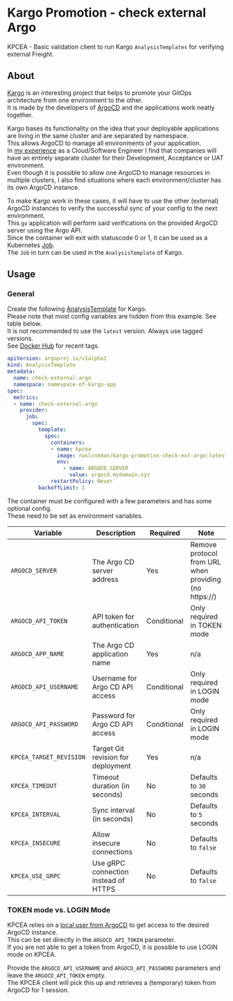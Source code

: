 # Kargo Promotion - check external Argo
KPCEA - Basic validation client to run Kargo `AnalysisTemplates` for verifying external Freight.  

## About
[Kargo](https://docs.kargo.io/user-guide/core-concepts/) is an interesting project that helps to promote your GitOps architecture from one environment to the other.  
It is made by the developers of [ArgoCD](https://argo-cd.readthedocs.io/en/stable/) and the applications work neatly together.  

Kargo bases its functionality on the idea that your deployable applications are living in the same cluster and are separated by namespace.  
This allows ArgoCD to manage all environments of your application.  
In [my experience](https://www.linkedin.com/in/rwslinkman/) as a Cloud/Software Engineer I find that companies will have an entirely separate cluster for their Development, Acceptance or UAT environment.  
Even though it is possible to allow one ArgoCD to manage resources in multiple clusters, I also find situations where each environment/cluster has its own ArgoCD instance.  

To make Kargo work in these cases, it will have to use the other (external) ArgoCD instances to verify the successful sync of your config to the next environment.  
This `go` application will perform said verifications on the provided ArgoCD server using the Argo API.  
Since the container will exit with statuscode 0 or 1, it can be used as a Kubernetes [Job](https://kubernetes.io/docs/concepts/workloads/controllers/job/).    
The `Job` in turn can be used in the `AnalysisTemplate` of Kargo.  

## Usage

### General
Create the following [AnalysisTemplate](https://docs.kargo.io/user-guide/how-to-guides/working-with-stages#verification) for Kargo.  
Please note that most config variables are hidden from this example. See table below.   
It is not recommended to use the `latest` version. Always use tagged versions.  
See [Docker Hub](https://hub.docker.com/r/rwslinkman/kargo-promotion-check-ext-argo/tags) for recent tags.  

```yaml
apiVersion: argoproj.io/v1alpha1
kind: AnalysisTemplate
metadata:
  name: check-external-argo
  namespace: namespace-of-kargo-app
spec:
  metrics:
  - name: check-external-argo
    provider:
      job:
        spec:
          template:
            spec:
              containers:
              - name: kpcea
                image: rwslinkman/kargo-promotion-check-ext-argo:latest
                env:
                  - name: ARGOCD_SERVER
                    value: argocd.mydomain.xyz
              restartPolicy: Never
          backoffLimit: 1
```

The container must be configured with a few parameters and has some optional config.  
These need to be set as environment variables.   

| Variable                | Description                          | Required    | Note                                                  |
|-------------------------|--------------------------------------|-------------|-------------------------------------------------------|
| `ARGOCD_SERVER`         | The Argo CD server address           | Yes         | Remove protocol from URL when providing (no https://) |
| `ARGOCD_API_TOKEN`      | API token for authentication         | Conditional | Only required in TOKEN mode                           |
| `ARGOCD_APP_NAME`       | The Argo CD application name         | Yes         | n/a                                                   |
| `ARGOCD_API_USERNAME`   | Username for Argo CD API access      | Conditional | Only required in LOGIN mode                           |
| `ARGOCD_API_PASSWORD`   | Password for Argo CD API access      | Conditional | Only required in LOGIN mode                           |
| `KPCEA_TARGET_REVISION` | Target Git revision for deployment   | Yes         | n/a                                                   |
| `KPCEA_TIMEOUT`         | Timeout duration (in seconds)        | No          | Defaults to `30` seconds                              |
| `KPCEA_INTERVAL`        | Sync interval (in seconds)           | No          | Defaults to `5` seconds                               |
| `KPCEA_INSECURE`        | Allow insecure connections           | No          | Defaults to `false`                                   |
| `KPCEA_USE_GRPC`        | Use gRPC connection instead of HTTPS | No          | Defaults to `false`                                   |

### TOKEN mode vs. LOGIN Mode
KPCEA relies on a [local user from ArgoCD](https://argo-cd.readthedocs.io/en/stable/operator-manual/user-management/#create-new-user) to get access to the desired ArgoCD instance.  
This can be set directly in the `ARGOCD_API_TOKEN` parameter.   
If you are not able to get a token from ArgoCD, it is possible to use LOGIN mode on KPCEA.  

Provide the `ARGOCD_API_USERNAME` and `ARGOCD_API_PASSWORD` parameters and leave the `ARGOCD_API_TOKEN` empty.  
The KPCEA client will pick this up and retrieves a (temporary) token from ArgoCD for 1 session.   

